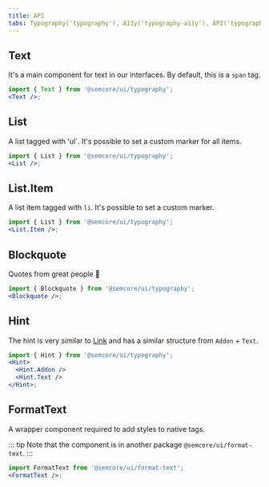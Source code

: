 ```yaml
---
title: API
tabs: Typography('typography'), A11y('typography-a11y'), API('typography-api'), Example('typography-code'), Changelog('typography-changelog')
---
```


## Text

It's a main component for text in our interfaces. By default, this is a `span` tag.

```jsx
import { Text } from '@semcore/ui/typography';
<Text />;
```

<script setup>
  import { data as types } from '../../../builder/typings/types.data.ts'
</script>

<TypesView type="TextProps" :types={...types} />

## List

A list tagged with ʻul`. It's possible to set a custom marker for all items.

```jsx
import { List } from '@semcore/ui/typography';
<List />;
```

<TypesView type="ListProps" :types={...types} />

## List.Item

A list item tagged with `li`. It's possible to set a custom marker.

```jsx
import { List } from '@semcore/ui/typography';
<List.Item />;
```

<TypesView type="ListItemProps" :types={...types} />

## Blockquote

Quotes from great people 🙊

```jsx
import { Blockquote } from '@semcore/ui/typography';
<Blockquote />;
```

<TypesView type="BlockquoteProps" :types={...types} />

## Hint

The hint is very similar to [Link](/components/link/) and has a similar structure from `Addon` + `Text`.

```jsx
import { Hint } from '@semcore/ui/typography';
<Hint>
  <Hint.Addon />
  <Hint.Text />
</Hint>;
```

<TypesView type="HintProps" :types={...types} />

## FormatText

A wrapper component required to add styles to native tags.

::: tip
Note that the component is in another package `@semcore/ui/format-text`.
:::

```jsx
import FormatText from '@semcore/ui/format-text';
<FormatText />;
```

<TypesView type="FormatTextProps" :types={...types} />
